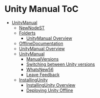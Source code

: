 Unity Manual ToC
================
 - [UnityManual]()
	 - [NewNodeST](NewNodeST.md)
	 - [Folderts]()
		 - [UnityManual Overview](UnityManual.md)
	 - [OfflineDocumentation](OfflineDocumentation.md)
	 - [UnityManual Overview](UnityManual_1.md)
	 - [UnityManual]()
		 - [ManualVersions](ManualVersions.md)
		 - [Switching between Unity versions](SwitchingDocumentationVersions.md)
		 - [WhatsNew56](WhatsNew56.md)
		 - [Leave Feedback](LeaveFeedback.md)
	 - [InstallingUnity]()
		 - [InstallingUnity Overview](InstallingUnity.md)
		 - [Deploying Unity Offline](DeployingUnityOffline.md)

